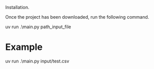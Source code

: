 Installation.

Once the project has been downloaded, run the following command.

uv run .\main.py path_input_file

# Example

uv run .\main.py input/test.csv